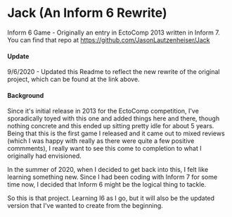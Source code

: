 # Jack (An Inform 6 Rewrite)
Inform 6 Game - Originally an entry in EctoComp 2013 written in Inform 7.  You can find that repo at https://github.com/JasonLautzenheiser/Jack

#### Update
9/6/2020 - Updated this Readme to reflect the new rewrite of the original project, which can be found at the link above.

#### Background

Since it's initial release in 2013 for the EctoComp competition, I've sporadically toyed with this one and added things here and there, though nothing concrete and this ended up sitting pretty idle for about 5 years. Being that this is the first game I released and it came out to mixed reviews (which I was happy with really as there were quite a few positive commments), I really want to see this come to completion to what I originally had envisioned.

In the summer of 2020, when I decided to get back into this, I felt like learning something new.  Since I had been coding with Inform 7 for some time now, I decided that Inform 6 might be the logical thing to tackle.  

So this is that project.  Learning I6 as I go, but it will also be the updated version that I've wanted to create from the beginning.   
